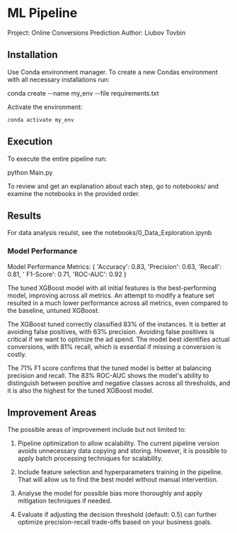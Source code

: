 # ML Pipeline

Project: Online Conversions Prediction
Author: Liubov Tovbin

## Installation

Use Conda environment manager.
To create a new Condas environment with all necessary installations run:

 conda create --name my_env --file requirements.txt
 
Activate the environment:

    conda activate my_env

## Execution

To execute the entire pipeline run:

 python Main.py

To review and get an explanation about each step, go to notebooks/ and examine the notebooks in the provided order.

## Results

For data analysis resulst, see the notebooks/0_Data_Exploration.ipynb

### Model Performance

Model Performance Metrics:
{
        'Accuracy': 0.83, 
        'Precision': 0.63, 
        'Recall': 0.81, '
        F1-Score': 0.71, 
        'ROC-AUC': 0.92
}

The tuned XGBoost model with all initial features is the best-performing model, improving across all metrics. An attempt to modify a feature set resulted in a much lower performance across all metrics, even compared to the baseline, untuned XGBoost.

The XGBoost tuned correctly classified 83% of the instances. It is better at avoiding false positives, with 63% precision. Avoiding false positives is critical if we want to optimize the ad spend. The model best identifies actual conversions, with 81% recall, which is essential if missing a conversion is costly. 

The 71% F1 score confirms that the tuned model is better at balancing precision and recall. The 83% ROC-AUC shows the model's ability to distinguish between positive and negative classes across all thresholds, and it is also the highest for the tuned XGBoost model.


## Improvement Areas

The possible areas of improvement include but not limited to:

1. Pipeline optimization to allow scalability.
The current pipeline version avoids unnecessary data copying and storing. However, it is possible to apply batch processing techniques for scalability.

2. Include feature selection and hyperparameters training in the pipeline. That will allow us to find the best model without manual intervention.

3. Analyse the model for possible bias more thoroughly and apply mitigation techniques if needed.

4. Evaluate if adjusting the decision threshold (default: 0.5) can further optimize precision-recall trade-offs based on your business goals.